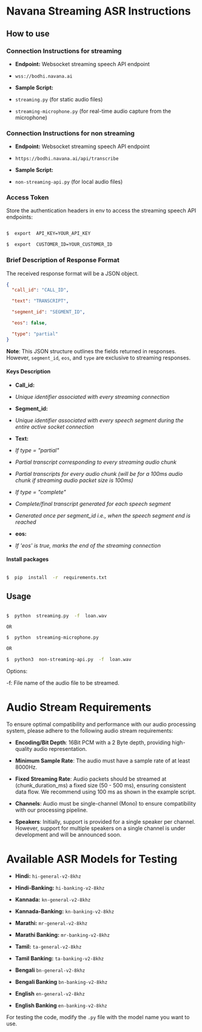 # Navana Streaming ASR Instructions

## How to use

### Connection Instructions for streaming

- **Endpoint:** Websocket streaming speech API endpoint

- `wss://bodhi.navana.ai`

- **Sample Script:**

- `streaming.py` (for static audio files)

- `streaming-microphone.py` (for real-time audio capture from the microphone)

### Connection Instructions for non streaming

- **Endpoint:** Websocket streaming speech API endpoint

- `https://bodhi.navana.ai/api/transcribe`

- **Sample Script:**

- `non-streaming-api.py` (for local audio files)

### Access Token

Store the authentication headers in env to access the streaming speech API endpoints:

```bash

$  export  API_KEY=YOUR_API_KEY

$  export  CUSTOMER_ID=YOUR_CUSTOMER_ID

```

### Brief Description of Response Format

The received response format will be a JSON object.

```json
{
  "call_id": "CALL_ID",

  "text": "TRANSCRIPT",

  "segment_id": "SEGMENT_ID",

  "eos": false,

  "type": "partial"
}
```

**Note**: This JSON structure outlines the fields returned in responses. However, `segment_id`, `eos`, and `type` are exclusive to streaming responses.

#### Keys Description

- **Call_id:**

- _Unique identifier associated with every streaming connection_

- **Segment_id:**

- _Unique identifier associated with every speech segment during the entire active socket connection_

- **Text:**

- _If type = "partial"_

- _Partial transcript corresponding to every streaming audio chunk_

- _Partial transcripts for every audio chunk (will be for a 100ms audio chunk if streaming audio packet size is 100ms)_

- _If type = "complete"_

- _Complete/final transcript generated for each speech segment_

- _Generated once per segment_id i.e., when the speech segment end is reached_

- **eos:**

- _If 'eos' is true, marks the end of the streaming connection_

#### Install packages

```bash

$  pip  install  -r  requirements.txt

```

## Usage

```bash

$  python  streaming.py  -f  loan.wav

OR

$  python  streaming-microphone.py

OR

$  python3  non-streaming-api.py  -f  loan.wav

```

Options:

-f: File name of the audio file to be streamed.

# Audio Stream Requirements

To ensure optimal compatibility and performance with our audio processing system, please adhere to the following audio stream requirements:

- **Encoding/Bit Depth**: 16Bit PCM with a 2 Byte depth, providing high-quality audio representation.

- **Minimum Sample Rate**: The audio must have a sample rate of at least 8000Hz.

- **Fixed Streaming Rate**: Audio packets should be streamed at (chunk_duration_ms) a fixed size (50 - 500 ms), ensuring consistent data flow. We recommend using 100 ms as shown in the example script.

- **Channels**: Audio must be single-channel (Mono) to ensure compatibility with our processing pipeline.

- **Speakers**: Initially, support is provided for a single speaker per channel. However, support for multiple speakers on a single channel is under development and will be announced soon.

# Available ASR Models for Testing

- **Hindi:** `hi-general-v2-8khz`

- **Hindi-Banking:** `hi-banking-v2-8khz`

- **Kannada:** `kn-general-v2-8khz`

- **Kannada-Banking:** `kn-banking-v2-8khz`

- **Marathi:** `mr-general-v2-8khz`

- **Marathi Banking:** `mr-banking-v2-8khz`

- **Tamil:** `ta-general-v2-8khz`

- **Tamil Banking:** `ta-banking-v2-8khz`

- **Bengali** `bn-general-v2-8khz`

- **Bengali Banking** `bn-banking-v2-8khz`

- **English** `en-general-v2-8khz`

-  **English Banking** `en-banking-v2-8khz`

For testing the code, modify the `.py` file with the model name you want to use.
